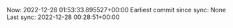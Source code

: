 Now: 2022-12-28 01:53:33.895527+00:00 Earliest commit since sync: None Last sync: 2022-12-28 00:28:51+00:00
